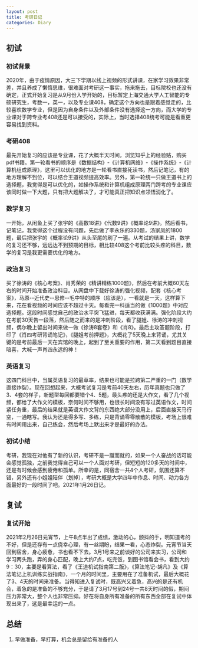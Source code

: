 ```yaml
---    
layout: post    
title: 考研日记    
categories: Diary    
---    
```

  
## 初试  
### 初试背景
2020年，由于疫情原因，大三下学期以线上视频的形式讲课，在家学习效果非常差，并且养成了懒惰思维，很难面对考研这一事实，拖来拖去，目标院校也还没有确定，正式开始复习是从9月份入学开始的，目标暂定上海交通大学人工智能的专硕研究生，考数一，英一，以及专业课408，确定这个方向也是跟着感觉走的，比较喜欢数学专业，但是因为自身条件以及外部条件没有选择这一方向，而大学的专业课对于跨专业考408还是可以接受的，实际上，当时选择408统考可能是看重更容易找到资料。  

### 考研408  
最先开始复习的应该是专业课，花了大概半天时间，浏览知乎上的经验贴，购买pdf书籍。第一轮看书的顺序是《数据结构》-《计算机网络》-《操作系统》-《计算机组成原理》，这里可以优化的地方是一轮看书直接死读书，然后记笔记，有的地方理解不到位，可以结合王道视频提高效率。另外，第一轮统一只做王道书上的选择题，我觉得是可以优化的，如操作系统和计算机组成原理两门跨考的专业课应该同时做一下大题，只有把大题解决了，才可能真正把知识点领悟消化了。  

### 数学复习  
一开始，从闲鱼上买了张宇的《高数18讲》《代数9讲》《概率论9讲》。然后看书，记笔记，我觉得这个过程没有问题，先后做了李永乐的330题，汤家凤的1800题，最后把张宇的《概率论9讲》从头至尾的刷了一遍。从考试的结果上讲，数学的复习还不够，远远达不到预期的目标，相比较408这个考前比较头疼的科目，数学的复习是我更需要优化的地方。

### 政治复习
买了徐涛的《核心考案》、肖秀荣的《精讲精练1000题》，然后在考前大概60天左右的时间开始准备政治科目。从网盘中下载好徐涛的强化视频，配套《核心考案》，马原--近代史--思修--毛中特的顺序（应该是），一看就是一天，这样算下来，花在看视频的时间应该不超过十天。每看完一科适当的做《1000题》中对应选择题。这段时间感觉自己的政治水平突飞猛进，每天都收获满满。强化阶段大约在考前30天告一段落，然后随之而来的是冲刺阶段，看了腿姐、徐涛的冲刺视频，偶尔晚上留出时间来做一做《徐涛8套卷》和《肖8》。最后主攻答题阶段，打印了《肖四考研背诵笔记》，《腿姐考前押题》，大概花了5天晚上来背诵，尤其关键的是考前最后一天在宾馆的晚上，起到了至关重要的作用，第二天看到题目直接暗喜，大喊一声肖四永远的神！

### 英语复习
这四门科目中，当属英语复习的最草率，结果也可能是拉跨第二严重的一门（数学直接炸裂）。现在回想起来，大概考试复习是考前40天左右，历年真题也只做了3、4套的样子，新题型每回都要错个4、5题，最头疼的还是大作文，看了几个视频，都给了大作文的模板，奈何时间不够用，也很长时间没有写过英语作文，时间紧任务重，最后的结果就是英语大作文背的东西绝大部分没用上，后面直接天马行空，一通瞎写。我认为还是得多写、多练，只是背诵零零散散的模板，考场上很难有时间用出来，自己练会，然后考场上默出来才是最好的办法。 

### 初试小结
考研，我现在对他有了新的认识，考研不是一蹴而就的，如果一个人奋战的话可能会感觉孤独，之前我觉得自己可以一个人面对考研，但短短的120多天的时间中，还是有时候会感到疲倦和孤单。所幸的是，同宿舍一共4个人考研，氛围还算不错，另外还有小姐姐陪伴（划掉），考研大概是大学四年中作息、时间、动力各方面最好的一段时间了吧。2021年1月26日记。

## 复试
### 复试开始
2021年2月26日元宵节，上午8点半出了成绩，激动的心，颤抖的手，明知道考的不好，但是还存有一点侥幸心理，有一丝期盼，结果一看，心态炸裂。元宵节当天回到宿舍，身心疲惫，书也看不下去。3月1号来之前谈好的公司来实习，公司和学习两头跑，弄的身心匹配，晚上大约7点，吃完饭，到图书馆看会书，看到大约9：30，主要是看算法，看了《王道机试指南第二版》，《算法笔记-胡凡》及《算法笔记上机训练实战指南》，一个月的时间里，主要用在了准备机试，最后大概花了3、4天的时间来准备。当得知进入复试时，既高兴又着急，高兴的是还有机会，着急的是准备的不够充分，于是请了3月17号到24号一共8天时间的假，期间压力非常大，整个人也非常压抑。好在将自身所有准备的所有东西全部在复试中体现出来了，这是最幸运的一点。

## 总结
1. 早做准备，早打算，机会总是留给有准备的人
